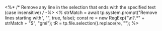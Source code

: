 <%* /* Remove any line in the selection that ends with the specified text (case insensitive) */ -%>
<%*
strMatch = await tp.system.prompt("Remove lines starting with", "", true, false);
const re = new RegExp("\n?.*" + strMatch + "$", "gmi");
tR = tp.file.selection().replace(re, "");
%>